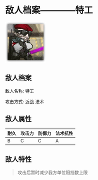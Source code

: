 # 敌人档案————特工

![特工](./eneIcons/特工.png)

## 敌人档案

敌人名称: 特工

攻击方式: 近战 法术

## 敌人属性

| 耐久      | 攻击力  | 防御力 | 法术抗性 |
|---------|------|-----|------|
| B | C | C | A |

## 敌人特性
> 攻击后暂时减少我方单位阻挡数上限
